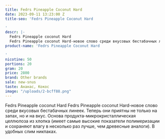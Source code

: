 ```yaml
---
title: Fedrs Pineapple Coconut Hard
date: 2023-09-11 13:23:00 Z
title-seo: 'Fedrs Pineapple Coconut Hard

'
descr: |-
  Fedrs Pineapple coconut Hard
  Fedrs Pineapple coconut Hard-новое слово среди вкусовых бестабачных линеек. Теперь они приятны не только на запах, но и на вкус. Основа продукта-микрокристаллическая целлюлоза из хлопка (имеет самые высокие показатели полимеризации и сохраняют влагу в несколько раз лучше, чем древесные аналоги). В удобных слим никпаках.
product-name: 'Fedrs Pineapple Coconut Hard

'
nicotine: 50
portions: 20
gram: 20
price: 2800
brand: Other brands
sale: new-snus
taste: Ананас, Кокос
image: "/uploads/2-bcff88.png"
---
```


Fedrs Pineapple coconut Hard
Fedrs Pineapple coconut Hard-новое слово среди вкусовых бестабачных линеек. Теперь они приятны не только на запах, но и на вкус. Основа продукта-микрокристаллическая целлюлоза из хлопка (имеет самые высокие показатели полимеризации и сохраняют влагу в несколько раз лучше, чем древесные аналоги). В удобных слим никпаках.